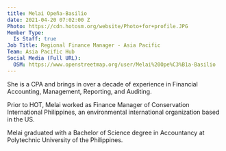 ```yaml
---
title: Melai Opeña-Basilio
date: 2021-04-20 07:02:00 Z
Photo: https://cdn.hotosm.org/website/Photo+for+profile.JPG
Member Type:
  Is Staff: true
Job Title: Regional Finance Manager - Asia Pacific
Team: Asia Pacific Hub
Social Media (Full URL):
  OSM: https://www.openstreetmap.org/user/Melai%20Ope%C3%B1a-Basilio
---
```


She is a CPA and brings in over a decade of experience in Financial Accounting, Management, Reporting, and Auditing.

Prior to HOT, Melai worked as Finance Manager of Conservation International Philippines, an environmental international organization based in the US.

Melai graduated with a Bachelor of Science degree in Accountancy at Polytechnic University of the Philippines.